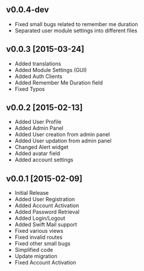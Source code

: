 v0.0.4-dev
----------

- Fixed small bugs related to remember me duration
- Separated user module settings into different files

v0.0.3 [2015-03-24]
-------------------

- Added translations
- Added Module Settings (GUI)
- Added Auth Clients
- Added Remember Me Duration field
- Fixed Typos

v0.0.2 [2015-02-13]
-------------------

- Added User Profile
- Added Admin Panel
- Added User creation from admin panel
- Added User updation from admin panel
- Changed Alert widget
- Added avatar field
- Added account settings

v0.0.1 [2015-02-09]
-------------------

- Initial Release
- Added User Registration
- Added Account Activation
- Added Password Retrieval
- Added Login/Logout
- Added Swift Mail support
- Fixed various views
- Fixed invalid routes
- Fixed other small bugs
- Simplified code
- Update migration
- Fixed Account Activation
